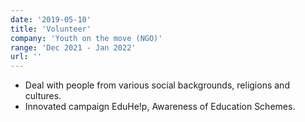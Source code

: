 ```yaml
---
date: '2019-05-10'
title: 'Volunteer'
company: 'Youth on the move (NGO)'
range: 'Dec 2021 - Jan 2022'
url: ''
---
```


- Deal with people from various social backgrounds, religions and cultures.
- Innovated campaign EduHe!p, Awareness of Education Schemes.